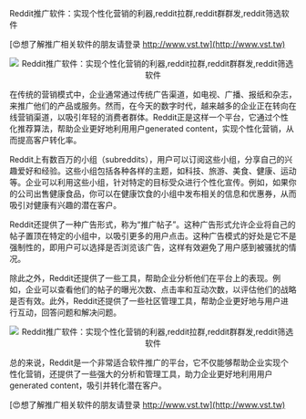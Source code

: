Reddit推广软件：实现个性化营销的利器,reddit拉群,reddit群群发,reddit筛选软件

[😍想了解推广相关软件的朋友请登录 http://www.vst.tw](http://www.vst.tw)

 <center><img src="https://vst.tw/MP4/tuiguang/png/7.png" alt="Reddit推广软件：实现个性化营销的利器,reddit拉群,reddit群群发,reddit筛选软件"></center>

在传统的营销模式中，企业通常通过传统广告渠道，如电视、广播、报纸和杂志，来推广他们的产品或服务。然而，在今天的数字时代，越来越多的企业正在转向在线营销渠道，以吸引年轻的消费者群体。Reddit正是这样一个平台，它通过个性化推荐算法，帮助企业更好地利用用户generated content，实现个性化营销，从而提高客户转化率。

Reddit上有数百万的小组（subreddits），用户可以订阅这些小组，分享自己的兴趣爱好和经验。这些小组包括各种各样的主题，如科技、旅游、美食、健康、运动等。企业可以利用这些小组，针对特定的目标受众进行个性化宣传。例如，如果你的公司出售健康食品，你可以在健康饮食的小组中发布相关的信息和优惠券，从而吸引对健康有兴趣的潜在客户。

Reddit还提供了一种广告形式，称为“推广帖子”。这种广告形式允许企业将自己的帖子置顶在特定的小组中，以吸引更多的用户点击。这种广告模式的好处是它不是强制性的，即用户可以选择是否浏览该广告，这样有效避免了用户感到被骚扰的情况。

除此之外，Reddit还提供了一些工具，帮助企业分析他们在平台上的表现。例如，企业可以查看他们的帖子的曝光次数、点击率和互动次数，以评估他们的战略是否有效。此外，Reddit还提供了一些社区管理工具，帮助企业更好地与用户进行互动，回答问题和解决问题。

 <center><img src="https://vst.tw/MP4/tuiguang/png/5.png" alt="Reddit推广软件：实现个性化营销的利器,reddit拉群,reddit群群发,reddit筛选软件"></center>

总的来说，Reddit是一个非常适合软件推广的平台，它不仅能够帮助企业实现个性化营销，还提供了一些强大的分析和管理工具，助力企业更好地利用用户generated content，吸引并转化潜在客户。

[😍想了解推广相关软件的朋友请登录 http://www.vst.tw](http://www.vst.tw)



